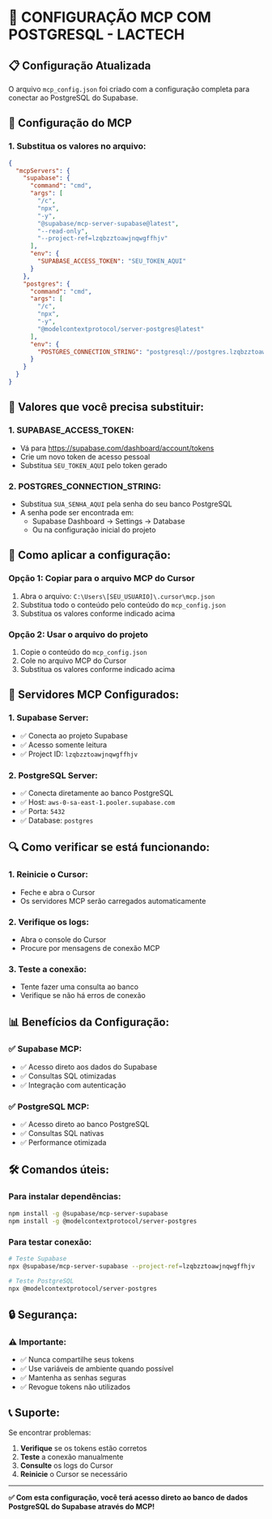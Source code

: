 # 🔗 CONFIGURAÇÃO MCP COM POSTGRESQL - LACTECH

## 📋 Configuração Atualizada

O arquivo `mcp_config.json` foi criado com a configuração completa para conectar ao PostgreSQL do Supabase.

## 🔧 Configuração do MCP

### **1. Substitua os valores no arquivo:**

```json
{
  "mcpServers": {
    "supabase": {
      "command": "cmd",
      "args": [
        "/c",
        "npx",
        "-y",
        "@supabase/mcp-server-supabase@latest",
        "--read-only",
        "--project-ref=lzqbzztoawjnqwgffhjv"
      ],
      "env": {
        "SUPABASE_ACCESS_TOKEN": "SEU_TOKEN_AQUI"
      }
    },
    "postgres": {
      "command": "cmd",
      "args": [
        "/c",
        "npx",
        "-y",
        "@modelcontextprotocol/server-postgres@latest"
      ],
      "env": {
        "POSTGRES_CONNECTION_STRING": "postgresql://postgres.lzqbzztoawjnqwgffhjv:SUA_SENHA_AQUI@aws-0-sa-east-1.pooler.supabase.com:5432/postgres"
      }
    }
  }
}
```

## 🔑 Valores que você precisa substituir:

### **1. SUPABASE_ACCESS_TOKEN**:
- Vá para https://supabase.com/dashboard/account/tokens
- Crie um novo token de acesso pessoal
- Substitua `SEU_TOKEN_AQUI` pelo token gerado

### **2. POSTGRES_CONNECTION_STRING**:
- Substitua `SUA_SENHA_AQUI` pela senha do seu banco PostgreSQL
- A senha pode ser encontrada em:
  - Supabase Dashboard → Settings → Database
  - Ou na configuração inicial do projeto

## 📁 Como aplicar a configuração:

### **Opção 1: Copiar para o arquivo MCP do Cursor**
1. Abra o arquivo: `C:\Users\[SEU_USUARIO]\.cursor\mcp.json`
2. Substitua todo o conteúdo pelo conteúdo do `mcp_config.json`
3. Substitua os valores conforme indicado acima

### **Opção 2: Usar o arquivo do projeto**
1. Copie o conteúdo do `mcp_config.json`
2. Cole no arquivo MCP do Cursor
3. Substitua os valores conforme indicado acima

## 🚀 Servidores MCP Configurados:

### **1. Supabase Server**:
- ✅ Conecta ao projeto Supabase
- ✅ Acesso somente leitura
- ✅ Project ID: `lzqbzztoawjnqwgffhjv`

### **2. PostgreSQL Server**:
- ✅ Conecta diretamente ao banco PostgreSQL
- ✅ Host: `aws-0-sa-east-1.pooler.supabase.com`
- ✅ Porta: `5432`
- ✅ Database: `postgres`

## 🔍 Como verificar se está funcionando:

### **1. Reinicie o Cursor**:
- Feche e abra o Cursor
- Os servidores MCP serão carregados automaticamente

### **2. Verifique os logs**:
- Abra o console do Cursor
- Procure por mensagens de conexão MCP

### **3. Teste a conexão**:
- Tente fazer uma consulta ao banco
- Verifique se não há erros de conexão

## 📊 Benefícios da Configuração:

### **✅ Supabase MCP**:
- ✅ Acesso direto aos dados do Supabase
- ✅ Consultas SQL otimizadas
- ✅ Integração com autenticação

### **✅ PostgreSQL MCP**:
- ✅ Acesso direto ao banco PostgreSQL
- ✅ Consultas SQL nativas
- ✅ Performance otimizada

## 🛠️ Comandos úteis:

### **Para instalar dependências**:
```bash
npm install -g @supabase/mcp-server-supabase
npm install -g @modelcontextprotocol/server-postgres
```

### **Para testar conexão**:
```bash
# Teste Supabase
npx @supabase/mcp-server-supabase --project-ref=lzqbzztoawjnqwgffhjv

# Teste PostgreSQL
npx @modelcontextprotocol/server-postgres
```

## 🔒 Segurança:

### **⚠️ Importante**:
- ✅ Nunca compartilhe seus tokens
- ✅ Use variáveis de ambiente quando possível
- ✅ Mantenha as senhas seguras
- ✅ Revogue tokens não utilizados

## 📞 Suporte:

Se encontrar problemas:

1. **Verifique** se os tokens estão corretos
2. **Teste** a conexão manualmente
3. **Consulte** os logs do Cursor
4. **Reinicie** o Cursor se necessário

---

**✅ Com esta configuração, você terá acesso direto ao banco de dados PostgreSQL do Supabase através do MCP!** 